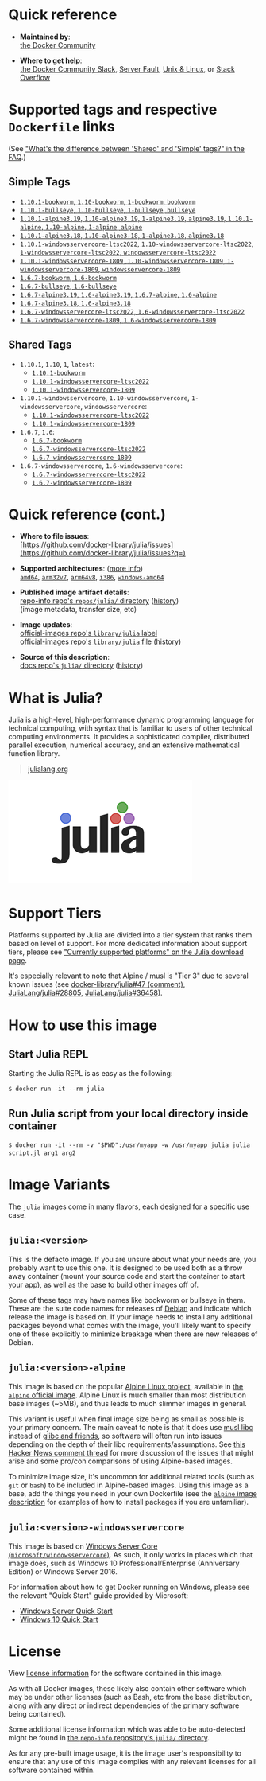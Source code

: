 <!--

********************************************************************************

WARNING:

    DO NOT EDIT "julia/README.md"

    IT IS AUTO-GENERATED

    (from the other files in "julia/" combined with a set of templates)

********************************************************************************

-->

# Quick reference

-	**Maintained by**:  
	[the Docker Community](https://github.com/docker-library/julia)

-	**Where to get help**:  
	[the Docker Community Slack](https://dockr.ly/comm-slack), [Server Fault](https://serverfault.com/help/on-topic), [Unix & Linux](https://unix.stackexchange.com/help/on-topic), or [Stack Overflow](https://stackoverflow.com/help/on-topic)

# Supported tags and respective `Dockerfile` links

(See ["What's the difference between 'Shared' and 'Simple' tags?" in the FAQ](https://github.com/docker-library/faq#whats-the-difference-between-shared-and-simple-tags).)

## Simple Tags

-	[`1.10.1-bookworm`, `1.10-bookworm`, `1-bookworm`, `bookworm`](https://github.com/docker-library/julia/blob/488218e5607ad811decac17862f06147d916c480/1.10/bookworm/Dockerfile)
-	[`1.10.1-bullseye`, `1.10-bullseye`, `1-bullseye`, `bullseye`](https://github.com/docker-library/julia/blob/488218e5607ad811decac17862f06147d916c480/1.10/bullseye/Dockerfile)
-	[`1.10.1-alpine3.19`, `1.10-alpine3.19`, `1-alpine3.19`, `alpine3.19`, `1.10.1-alpine`, `1.10-alpine`, `1-alpine`, `alpine`](https://github.com/docker-library/julia/blob/488218e5607ad811decac17862f06147d916c480/1.10/alpine3.19/Dockerfile)
-	[`1.10.1-alpine3.18`, `1.10-alpine3.18`, `1-alpine3.18`, `alpine3.18`](https://github.com/docker-library/julia/blob/488218e5607ad811decac17862f06147d916c480/1.10/alpine3.18/Dockerfile)
-	[`1.10.1-windowsservercore-ltsc2022`, `1.10-windowsservercore-ltsc2022`, `1-windowsservercore-ltsc2022`, `windowsservercore-ltsc2022`](https://github.com/docker-library/julia/blob/488218e5607ad811decac17862f06147d916c480/1.10/windows/windowsservercore-ltsc2022/Dockerfile)
-	[`1.10.1-windowsservercore-1809`, `1.10-windowsservercore-1809`, `1-windowsservercore-1809`, `windowsservercore-1809`](https://github.com/docker-library/julia/blob/488218e5607ad811decac17862f06147d916c480/1.10/windows/windowsservercore-1809/Dockerfile)
-	[`1.6.7-bookworm`, `1.6-bookworm`](https://github.com/docker-library/julia/blob/ff6d8f64752b64aff292e12162340e3707487f17/1.6/bookworm/Dockerfile)
-	[`1.6.7-bullseye`, `1.6-bullseye`](https://github.com/docker-library/julia/blob/ff6d8f64752b64aff292e12162340e3707487f17/1.6/bullseye/Dockerfile)
-	[`1.6.7-alpine3.19`, `1.6-alpine3.19`, `1.6.7-alpine`, `1.6-alpine`](https://github.com/docker-library/julia/blob/8c02ddd7b55c85f022fcbc39f9791fbd95cdef2e/1.6/alpine3.19/Dockerfile)
-	[`1.6.7-alpine3.18`, `1.6-alpine3.18`](https://github.com/docker-library/julia/blob/ff6d8f64752b64aff292e12162340e3707487f17/1.6/alpine3.18/Dockerfile)
-	[`1.6.7-windowsservercore-ltsc2022`, `1.6-windowsservercore-ltsc2022`](https://github.com/docker-library/julia/blob/e0d0364c90b544d2d6de097e324ff7cc538613e8/1.6/windows/windowsservercore-ltsc2022/Dockerfile)
-	[`1.6.7-windowsservercore-1809`, `1.6-windowsservercore-1809`](https://github.com/docker-library/julia/blob/e0d0364c90b544d2d6de097e324ff7cc538613e8/1.6/windows/windowsservercore-1809/Dockerfile)

## Shared Tags

-	`1.10.1`, `1.10`, `1`, `latest`:
	-	[`1.10.1-bookworm`](https://github.com/docker-library/julia/blob/488218e5607ad811decac17862f06147d916c480/1.10/bookworm/Dockerfile)
	-	[`1.10.1-windowsservercore-ltsc2022`](https://github.com/docker-library/julia/blob/488218e5607ad811decac17862f06147d916c480/1.10/windows/windowsservercore-ltsc2022/Dockerfile)
	-	[`1.10.1-windowsservercore-1809`](https://github.com/docker-library/julia/blob/488218e5607ad811decac17862f06147d916c480/1.10/windows/windowsservercore-1809/Dockerfile)
-	`1.10.1-windowsservercore`, `1.10-windowsservercore`, `1-windowsservercore`, `windowsservercore`:
	-	[`1.10.1-windowsservercore-ltsc2022`](https://github.com/docker-library/julia/blob/488218e5607ad811decac17862f06147d916c480/1.10/windows/windowsservercore-ltsc2022/Dockerfile)
	-	[`1.10.1-windowsservercore-1809`](https://github.com/docker-library/julia/blob/488218e5607ad811decac17862f06147d916c480/1.10/windows/windowsservercore-1809/Dockerfile)
-	`1.6.7`, `1.6`:
	-	[`1.6.7-bookworm`](https://github.com/docker-library/julia/blob/ff6d8f64752b64aff292e12162340e3707487f17/1.6/bookworm/Dockerfile)
	-	[`1.6.7-windowsservercore-ltsc2022`](https://github.com/docker-library/julia/blob/e0d0364c90b544d2d6de097e324ff7cc538613e8/1.6/windows/windowsservercore-ltsc2022/Dockerfile)
	-	[`1.6.7-windowsservercore-1809`](https://github.com/docker-library/julia/blob/e0d0364c90b544d2d6de097e324ff7cc538613e8/1.6/windows/windowsservercore-1809/Dockerfile)
-	`1.6.7-windowsservercore`, `1.6-windowsservercore`:
	-	[`1.6.7-windowsservercore-ltsc2022`](https://github.com/docker-library/julia/blob/e0d0364c90b544d2d6de097e324ff7cc538613e8/1.6/windows/windowsservercore-ltsc2022/Dockerfile)
	-	[`1.6.7-windowsservercore-1809`](https://github.com/docker-library/julia/blob/e0d0364c90b544d2d6de097e324ff7cc538613e8/1.6/windows/windowsservercore-1809/Dockerfile)

# Quick reference (cont.)

-	**Where to file issues**:  
	[https://github.com/docker-library/julia/issues](https://github.com/docker-library/julia/issues?q=)

-	**Supported architectures**: ([more info](https://github.com/docker-library/official-images#architectures-other-than-amd64))  
	[`amd64`](https://hub.docker.com/r/amd64/julia/), [`arm32v7`](https://hub.docker.com/r/arm32v7/julia/), [`arm64v8`](https://hub.docker.com/r/arm64v8/julia/), [`i386`](https://hub.docker.com/r/i386/julia/), [`windows-amd64`](https://hub.docker.com/r/winamd64/julia/)

-	**Published image artifact details**:  
	[repo-info repo's `repos/julia/` directory](https://github.com/docker-library/repo-info/blob/master/repos/julia) ([history](https://github.com/docker-library/repo-info/commits/master/repos/julia))  
	(image metadata, transfer size, etc)

-	**Image updates**:  
	[official-images repo's `library/julia` label](https://github.com/docker-library/official-images/issues?q=label%3Alibrary%2Fjulia)  
	[official-images repo's `library/julia` file](https://github.com/docker-library/official-images/blob/master/library/julia) ([history](https://github.com/docker-library/official-images/commits/master/library/julia))

-	**Source of this description**:  
	[docs repo's `julia/` directory](https://github.com/docker-library/docs/tree/master/julia) ([history](https://github.com/docker-library/docs/commits/master/julia))

# What is Julia?

Julia is a high-level, high-performance dynamic programming language for technical computing, with syntax that is familiar to users of other technical computing environments. It provides a sophisticated compiler, distributed parallel execution, numerical accuracy, and an extensive mathematical function library.

> [julialang.org](http://julialang.org/)

![logo](https://raw.githubusercontent.com/docker-library/docs/520519ad7db3ea9fd5d3590e836c839a0ffd6f19/julia/logo.png)

# Support Tiers

Platforms supported by Julia are divided into a tier system that ranks them based on level of support. For more dedicated information about support tiers, please see ["Currently supported platforms" on the Julia download page](https://julialang.org/downloads/#currently_supported_platforms).

It's especially relevant to note that Alpine / musl is "Tier 3" due to several known issues (see [docker-library/julia#47 (comment)](https://github.com/docker-library/julia/pull/47#issuecomment-652661869), [JuliaLang/julia#28805](https://github.com/JuliaLang/julia/issues/28805), [JuliaLang/julia#36458](https://github.com/JuliaLang/julia/issues/36458)).

# How to use this image

## Start Julia REPL

Starting the Julia REPL is as easy as the following:

```console
$ docker run -it --rm julia
```

## Run Julia script from your local directory inside container

```console
$ docker run -it --rm -v "$PWD":/usr/myapp -w /usr/myapp julia julia script.jl arg1 arg2
```

# Image Variants

The `julia` images come in many flavors, each designed for a specific use case.

## `julia:<version>`

This is the defacto image. If you are unsure about what your needs are, you probably want to use this one. It is designed to be used both as a throw away container (mount your source code and start the container to start your app), as well as the base to build other images off of.

Some of these tags may have names like bookworm or bullseye in them. These are the suite code names for releases of [Debian](https://wiki.debian.org/DebianReleases) and indicate which release the image is based on. If your image needs to install any additional packages beyond what comes with the image, you'll likely want to specify one of these explicitly to minimize breakage when there are new releases of Debian.

## `julia:<version>-alpine`

This image is based on the popular [Alpine Linux project](https://alpinelinux.org), available in [the `alpine` official image](https://hub.docker.com/_/alpine). Alpine Linux is much smaller than most distribution base images (~5MB), and thus leads to much slimmer images in general.

This variant is useful when final image size being as small as possible is your primary concern. The main caveat to note is that it does use [musl libc](https://musl.libc.org) instead of [glibc and friends](https://www.etalabs.net/compare_libcs.html), so software will often run into issues depending on the depth of their libc requirements/assumptions. See [this Hacker News comment thread](https://news.ycombinator.com/item?id=10782897) for more discussion of the issues that might arise and some pro/con comparisons of using Alpine-based images.

To minimize image size, it's uncommon for additional related tools (such as `git` or `bash`) to be included in Alpine-based images. Using this image as a base, add the things you need in your own Dockerfile (see the [`alpine` image description](https://hub.docker.com/_/alpine/) for examples of how to install packages if you are unfamiliar).

## `julia:<version>-windowsservercore`

This image is based on [Windows Server Core (`microsoft/windowsservercore`)](https://hub.docker.com/r/microsoft/windowsservercore/). As such, it only works in places which that image does, such as Windows 10 Professional/Enterprise (Anniversary Edition) or Windows Server 2016.

For information about how to get Docker running on Windows, please see the relevant "Quick Start" guide provided by Microsoft:

-	[Windows Server Quick Start](https://msdn.microsoft.com/en-us/virtualization/windowscontainers/quick_start/quick_start_windows_server)
-	[Windows 10 Quick Start](https://msdn.microsoft.com/en-us/virtualization/windowscontainers/quick_start/quick_start_windows_10)

# License

View [license information](http://julialang.org/) for the software contained in this image.

As with all Docker images, these likely also contain other software which may be under other licenses (such as Bash, etc from the base distribution, along with any direct or indirect dependencies of the primary software being contained).

Some additional license information which was able to be auto-detected might be found in [the `repo-info` repository's `julia/` directory](https://github.com/docker-library/repo-info/tree/master/repos/julia).

As for any pre-built image usage, it is the image user's responsibility to ensure that any use of this image complies with any relevant licenses for all software contained within.
